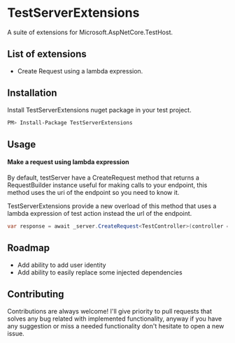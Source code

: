 # TestServerExtensions

A suite of extensions for Microsoft.AspNetCore.TestHost.

## List of extensions

- Create Request using a lambda expression.

  
## Installation 

Install TestServerExtensions nuget package in your test project.

```bash 
PM> Install-Package TestServerExtensions
```
   
## Usage

#### Make a request using lambda expression
By default, testServer have a CreateRequest method that returns a RequestBuilder instance useful for making calls to your endpoint, this method uses the uri of the endpoint so you need to know it.

TestServerExtensions provide a new overload of this method that uses a lambda expression of test action instead the url of the endpoint.

```csharp 
var response = await _server.CreateRequest<TestController>(controller => controller.TestAction(request)).GetAsync();
```

  
## Roadmap

- Add ability to add user identity 
- Add ability to easily replace some injected dependencies

  
## Contributing

Contributions are always welcome! 
I'll give priority to pull requests that solves any bug related with implemented functionality, anyway if you have any suggestion or miss a needed functionality don't hesitate to open a new issue.